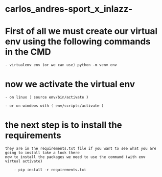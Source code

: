 # carlos_andres-sport_x_inlazz-

# First of all we must create our virtual env using the following commands in the CMD

    - virtualenv env (or we can use) python -m venv env

# now we activate the virtual env 
    - on linux ( source env/bin/activate )

    - or on windows with ( env/scripts/activate )

# the next step is to install the requirements

    they are in the requirements.txt file if you want to see what you are going to install take a look there
    now to install the packages we need to use the command (with env virtual activate)

        - pip install -r requirements.txt
